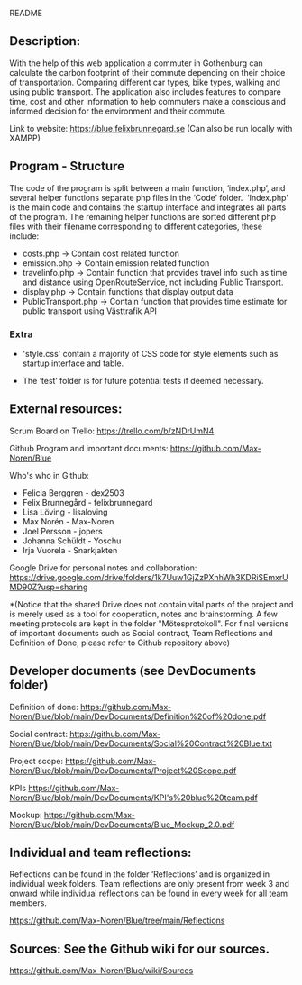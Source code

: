 README

## Description:
With the help of this web application a commuter in Gothenburg can calculate the carbon footprint of their commute depending on their choice of transportation. Comparing different car types, bike types, walking and using public transport. The application also includes features to compare time, cost and other information to help commuters make a conscious and informed decision for the environment and their commute. 

Link to website:
https://blue.felixbrunnegard.se
(Can also be run locally with XAMPP)


## Program - Structure
The code of the program is split between a main function, ‘index.php’, and several helper functions separate php files in the ‘Code’ folder.  ‘Index.php’ is the main code and contains the startup interface and integrates all parts of the program. The remaining helper functions are sorted different php files with their filename corresponding to different categories, these include:
* costs.php -> Contain cost related function
* emission.php -> Contain emission related function
* travelinfo.php -> Contain function that provides travel info such as time and distance using OpenRouteService, not including Public Transport.
* display.php -> Contain functions that display output data
* PublicTransport.php -> Contain function that provides time estimate for public transport using Västtrafik API

### Extra
* 'style.css' contain a majority of CSS code for style elements such as startup interface and table.

* The ‘test’ folder is for future potential tests if deemed necessary.

## External resources:
Scrum Board on Trello:
https://trello.com/b/zNDrUmN4

Github Program and important documents:
https://github.com/Max-Noren/Blue

Who's who in Github:
* Felicia Berggren - dex2503
* Felix Brunnegård - felixbrunnegard
* Lisa Löving - lisaloving
* Max Norén - Max-Noren
* Joel Persson - jopers
* Johanna Schüldt - Yoschu
* Irja Vuorela - Snarkjakten

Google Drive for personal notes and collaboration:
https://drive.google.com/drive/folders/1k7Uuw1GjZzPXnhWh3KDRiSEmxrUMD90Z?usp=sharing

*(Notice that the shared Drive does not contain vital parts of the project and is merely used as a tool for cooperation, notes and brainstorming. A few meeting protocols are kept in the folder "Mötesprotokoll". For final versions of important documents such as Social  contract, Team Reflections and Definition of Done, please refer to Github repository above)

## Developer documents (see DevDocuments folder)

Definition of done:
https://github.com/Max-Noren/Blue/blob/main/DevDocuments/Definition%20of%20done.pdf

Social contract:
https://github.com/Max-Noren/Blue/blob/main/DevDocuments/Social%20Contract%20Blue.txt

Project scope:
https://github.com/Max-Noren/Blue/blob/main/DevDocuments/Project%20Scope.pdf

KPIs
https://github.com/Max-Noren/Blue/blob/main/DevDocuments/KPI's%20blue%20team.pdf

Mockup:
https://github.com/Max-Noren/Blue/blob/main/DevDocuments/Blue_Mockup_2.0.pdf

## Individual and team reflections:
Reflections can be found in the folder ‘Reflections’ and is organized in individual week folders. Team reflections are only present from week 3 and onward while individual reflections can be found in every week for all team members.

https://github.com/Max-Noren/Blue/tree/main/Reflections

## Sources: See the Github wiki for our sources.
https://github.com/Max-Noren/Blue/wiki/Sources


